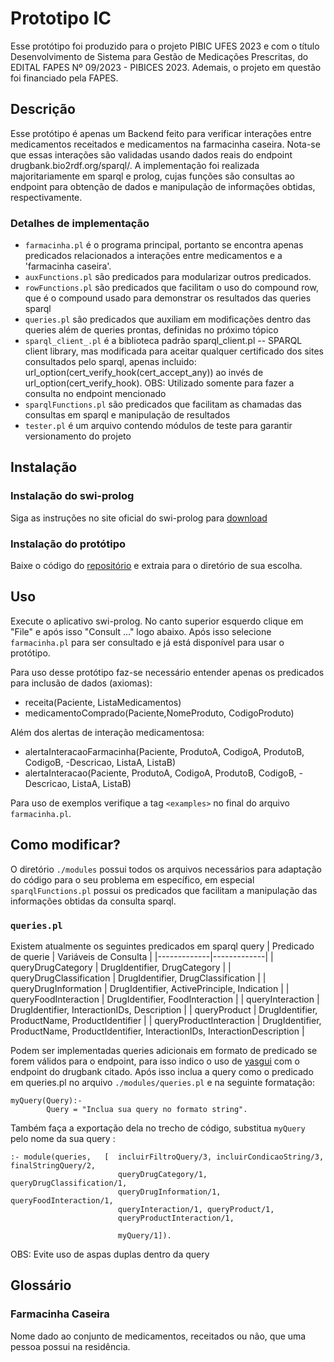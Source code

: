 # Prototipo IC
Esse protótipo foi produzido para o projeto PIBIC UFES 2023 e com o título Desenvolvimento de Sistema para Gestão de Medicações Prescritas, do EDITAL FAPES Nº 09/2023 - PIBICES 2023. Ademais, o projeto em questão foi financiado pela FAPES.


## Descrição
Esse protótipo é apenas um Backend feito para verificar interações entre medicamentos receitados e medicamentos na farmacinha caseira. Nota-se que essas interações são validadas usando dados reais do endpoint drugbank.bio2rdf.org/sparql/. A implementação foi realizada majoritariamente em sparql e prolog, cujas funções são consultas ao endpoint para obtenção de dados e manipulação de informações obtidas, respectivamente.

### Detalhes de implementação
* `farmacinha.pl` é o programa principal, portanto se encontra apenas predicados relacionados a interações entre medicamentos e a 'farmacinha caseira'.
* `auxFunctions.pl` são predicados para modularizar outros predicados.
* `rowFunctions.pl` são predicados que facilitam o uso do compound row, que é o compound usado para demonstrar os resultados das queries sparql
* `queries.pl` são predicados que auxiliam em modificações dentro das queries além de queries prontas, definidas no próximo tópico
* `sparql_client_.pl` é a biblioteca padrão sparql_client.pl -- SPARQL client library, mas modificada para aceitar qualquer certificado dos sites consultados pelo sparql, apenas incluido: url_option(cert_verify_hook(cert_accept_any)) ao invés de url_option(cert_verify_hook). OBS: Utilizado somente para fazer a consulta no endpoint mencionado
* `sparqlFunctions.pl` são predicados que facilitam as chamadas das consultas em sparql e manipulação de resultados
* `tester.pl` é um arquivo contendo módulos de teste para garantir versionamento do projeto

## Instalação
### Instalação do swi-prolog
Siga as instruções no site oficial do swi-prolog para [download](https://www.swi-prolog.org/download/devel)

### Instalação do protótipo
Baixe o código do [repositório](https://github.com/Renzo-Henrique/prototipoIC) e extraia para o diretório de sua escolha.

## Uso
Execute o aplicativo swi-prolog. No canto superior esquerdo clique em "File" e após isso "Consult ..." logo abaixo. Após isso selecione `farmacinha.pl` para ser consultado e já está disponível para usar o protótipo.

Para uso desse protótipo faz-se necessário entender apenas os predicados para inclusão de dados (axiomas):
* receita(Paciente, ListaMedicamentos)
* medicamentoComprado(Paciente,NomeProduto, CodigoProduto)

Além dos alertas de interação medicamentosa:
* alertaInteracaoFarmacinha(Paciente, ProdutoA, CodigoA, ProdutoB, CodigoB, -Descricao, ListaA, ListaB)
* alertaInteracao(Paciente, ProdutoA, CodigoA, ProdutoB, CodigoB, -Descricao, ListaA, ListaB)

Para uso de exemplos verifique a tag `<examples>` no final do arquivo `farmacinha.pl`.

## Como modificar?
O diretório `./modules` possui todos os arquivos necessários para adaptação do código para o seu problema em específico, em especial `sparqlFunctions.pl` possui os predicados que facilitam a manipulação das informações obtidas da consulta sparql.

### `queries.pl`
Existem atualmente os seguintes predicados em sparql query
| Predicado de querie | Variáveis de Consulta |
|-------------|-------------|
| queryDrugCategory               | DrugIdentifier, DrugCategory |
| queryDrugClassification         | DrugIdentifier, DrugClassification |
| queryDrugInformation            | DrugIdentifier, ActivePrinciple, Indication |
| queryFoodInteraction            | DrugIdentifier, FoodInteraction |
| queryInteraction                | DrugIdentifier, InteractionIDs, Description |
| queryProduct                    | DrugIdentifier, ProductName, ProductIdentifier |
| queryProductInteraction         | DrugIdentifier, ProductName, ProductIdentifier, InteractionIDs, InteractionDescription |

Podem ser implementadas queries adicionais em formato de predicado se forem válidos para o endpoint, para isso indico o uso de [yasgui](https://yasgui.triply.cc/#) com o endpoint do drugbank citado. Após isso inclua a query como o predicado em queries.pl no arquivo `./modules/queries.pl` e na seguinte formatação:
```
myQuery(Query):- 
        Query = "Inclua sua query no formato string".
```

Também faça a exportação dela no trecho de código, substitua `myQuery` pelo nome da sua query :
```
:- module(queries,   [  incluirFiltroQuery/3, incluirCondicaoString/3, finalStringQuery/2,
                        queryDrugCategory/1, queryDrugClassification/1,
                        queryDrugInformation/1, queryFoodInteraction/1,
                        queryInteraction/1, queryProduct/1,
                        queryProductInteraction/1,

                        myQuery/1]).
```
OBS: Evite uso de aspas duplas dentro da query


## Glossário
### Farmacinha Caseira
Nome dado ao conjunto de medicamentos, receitados ou não, que uma pessoa possui na residência.


